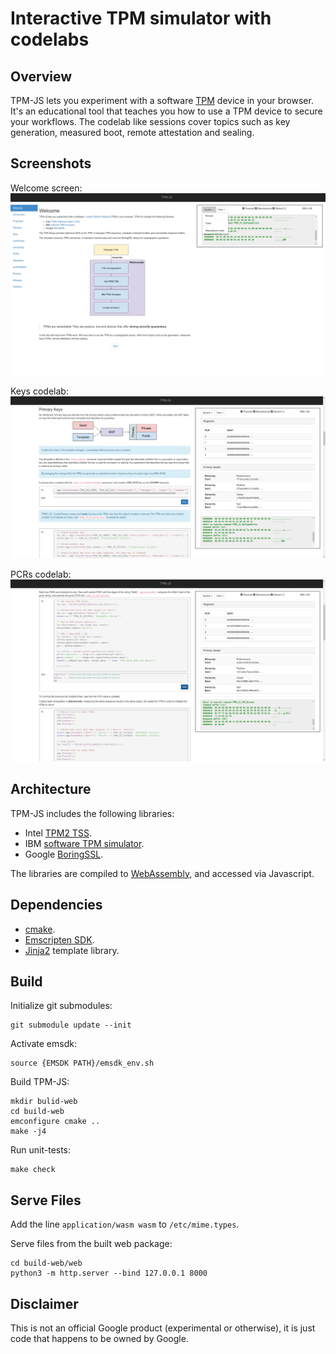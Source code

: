 # Interactive TPM simulator with codelabs

## Overview

TPM-JS lets you experiment with a software
[TPM](https://en.wikipedia.org/wiki/Trusted_Platform_Module) device in your
browser. It's an educational tool that teaches you how to use a TPM device to
secure your workflows. The codelab like sessions cover topics such as key
generation, measured boot, remote attestation and sealing.

## Screenshots

Welcome screen: ![Welcome Screen](docs/screenshot_welcome.png)

Keys codelab: ![Keys codelab](docs/screenshot_keys.png)

PCRs codelab: ![PCRs codelab](docs/screenshot_pcrs.png)

## Architecture

TPM-JS includes the following libraries:

*   Intel [TPM2 TSS](https://github.com/tpm2-software/tpm2-tss).
*   IBM [software TPM simulator](https://sourceforge.net/projects/ibmswtpm2/).
*   Google [BoringSSL](https://boringssl.googlesource.com/boringssl).

The libraries are compiled to
[WebAssembly](https://en.wikipedia.org/wiki/WebAssembly), and accessed via
Javascript.

## Dependencies

*   [cmake](https://cmake.org/).
*   [Emscripten SDK](https://kripken.github.io/emscripten-site/docs/getting_started/downloads.html).
*   [Jinja2](http://jinja.pocoo.org/) template library.

## Build

Initialize git submodules:

```shell
git submodule update --init
```

Activate emsdk:

```shell
source {EMSDK PATH}/emsdk_env.sh
```

Build TPM-JS:

```shell
mkdir bulid-web
cd build-web
emconfigure cmake ..
make -j4
```

Run unit-tests:

```shell
make check
```

## Serve Files

Add the line `application/wasm wasm` to `/etc/mime.types`.

Serve files from the built web package:

```shell
cd build-web/web
python3 -m http.server --bind 127.0.0.1 8000
```

## Disclaimer

This is not an official Google product (experimental or otherwise), it is just
code that happens to be owned by Google.
